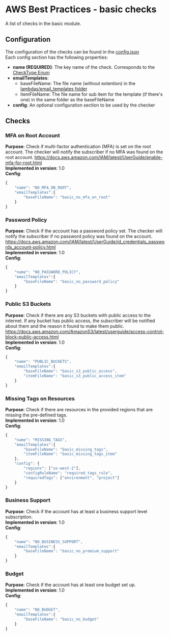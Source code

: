 # AWS Best Practices - basic checks

A list of checks in the basic module.


## Configuration

The configuration of the checks can be found in the [config.json](../../install/config.json)  
Each config section has the following properties:  
- **name (REQUIRED)**: The key name of the check. Corresponds to the [CheckType Enum](../../install/lambdas/lib/check_type.py)
- **emailTemplates**:
    - baseFileName: The file name (without extention) in the [lambdas/email_templates folder](../../install/lambdas/email_templates)
    - itemFileName: The file name for sub item for the template (if there's one) in the same folder as the baseFileName
- **config**: An optional configuration section to be used by the checker


## Checks

### MFA on Root Account

**Purpose**: Check if multi-factor authentication (MFA) is set on the root account. The checker will notify the 
subscriber if no MFA was found on the root account. 
https://docs.aws.amazon.com/IAM/latest/UserGuide/enable-mfa-for-root.html  
**Implemented in version**: 1.0  
**Config**:
```JavaScript
{
    "name": "NO_MFA_ON_ROOT",
    "emailTemplates":{
        "baseFileName": "basic_no_mfa_on_root"
    }
}
```


### Password Policy

**Purpose**: Check if the account has a password policy set. The checker will notify the subscriber if no password 
policy was found on the account. 
https://docs.aws.amazon.com/IAM/latest/UserGuide/id_credentials_passwords_account-policy.html  
**Implemented in version**: 1.0  
**Config**:
```JavaScript
{
    "name": "NO_PASSWORD_POLICY",
    "emailTemplates":{
        "baseFileName": "basic_no_password_policy"
    }
}
```


### Public S3 Buckets

**Purpose**: Check if there are any S3 buckets with public access to the internet. If any bucket has public access, 
the subscriber will be notified about them and the reason it found to make them public. 
https://docs.aws.amazon.com/AmazonS3/latest/userguide/access-control-block-public-access.html  
**Implemented in version**: 1.0  
**Config**:
```JavaScript
{
    "name": "PUBLIC_BUCKETS",
    "emailTemplates":{
        "baseFileName": "basic_s3_public_access",
        "itemFileName": "basic_s3_public_access_item"
    }
}
```


### Missing Tags on Resources

**Purpose**: Check if there are resources in the provided regions that are missing the pre-defined tags.  
**Implemented in version**: 1.0  
**Config**:
```JavaScript
{
    "name": "MISSING_TAGS",
    "emailTemplates":{
        "baseFileName": "basic_missing_tags",
        "itemFileName": "basic_missing_tags_item"
    },
    "config": {
        "regions": ["us-west-2"],
        "configRuleName": "required_tags_rule",
        "requiredTags": ["environment", "project"]
    }
}
```


### Business Support

**Purpose**: Check if the account has at least a business support level subscription.  
**Implemented in version**: 1.0  
**Config**:
```JavaScript
{
    "name": "NO_BUSINESS_SUPPORT",
    "emailTemplates":{
        "baseFileName": "basic_no_premium_support"
    }
}
```


### Budget

**Purpose**: Check if the account has at least one budget set up.  
**Implemented in version**: 1.0  
**Config**:
```JavaScript
{
    "name": "NO_BUDGET",
    "emailTemplates":{
        "baseFileName": "basic_no_budget"
    }
}
```
